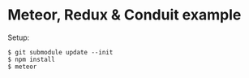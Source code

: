 # Meteor, Redux & Conduit example

Setup:

```
$ git submodule update --init
$ npm install
$ meteor
```
